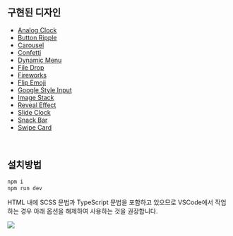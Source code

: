 ## 구현된 디자인

- [Analog Clock](https://design.baejino.com/analog-clock/)
- [Button Ripple](https://design.baejino.com/button-ripple/)
- [Carousel](https://design.baejino.com/carousel/)
- [Confetti](https://design.baejino.com/confetti/)
- [Dynamic Menu](https://design.baejino.com/dynamic-menu/)
- [File Drop](https://design.baejino.com/file-drop/)
- [Fireworks](https://design.baejino.com/fireworks/)
- [Flip Emoji](https://design.baejino.com/flip-emoji/)
- [Google Style Input](https://design.baejino.com/google-style-input/)
- [Image Stack](https://design.baejino.com/image-stack/)
- [Reveal Effect](https://design.baejino.com/reveal-effect/)
- [Slide Clock](https://design.baejino.com/slide-clock/)
- [Snack Bar](https://design.baejino.com/snack-bar/)
- [Swipe Card](https://design.baejino.com/swipe-card/)

<br/>

## 설치방법

```bash
npm i
npm run dev
```

HTML 내에 SCSS 문법과 TypeScript 문법을 포함하고 있으므로 VSCode에서 작업하는 경우 아래 옵션을 해제하여 사용하는 것을 권장합니다.

![](https://user-images.githubusercontent.com/35596687/160270541-9bfa9573-a730-4395-be2d-388639d75ce4.png)